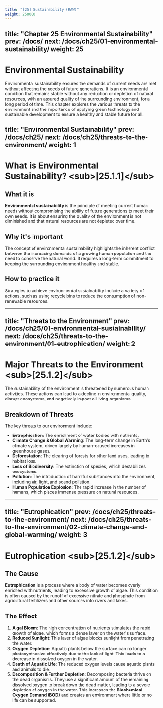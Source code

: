 ```yaml
---
title: "[25] Sustainability (RAW)"
weight: 250000
---
```



## title: "Chapter 25 Environmental Sustainability" prev: /docs/ next: /docs/ch25/01-environmental-sustainability/ weight: 25

# Environmental Sustainability

Environmental sustainability ensures the demands of current needs are met without affecting the needs of future generations. It is an environmental condition that remains stable without any reduction or depletion of natural resources, with an assured quality of the surrounding environment, for a long period of time. This chapter explores the various threats to the environment and the importance of applying green technology and sustainable development to ensure a healthy and stable future for all.



## title: "Environmental Sustainability" prev: /docs/ch25/ next: /docs/ch25/threats-to-the-environment/ weight: 1

# What is Environmental Sustainability? \<sub\>[25.1.1]\</sub\>

## What it is

**Environmental sustainability** is the principle of meeting current human needs without compromising the ability of future generations to meet their own needs. It is about ensuring the quality of the environment is not diminished and that natural resources are not depleted over time.

## Why it's important

The concept of environmental sustainability highlights the inherent conflict between the increasing demands of a growing human population and the need to conserve the natural world. It requires a long-term commitment to keeping the surrounding environment healthy and stable.

## How to practice it

Strategies to achieve environmental sustainability include a variety of actions, such as using recycle bins to reduce the consumption of non-renewable resources.

-----

## title: "Threats to the Environment" prev: /docs/ch25/01-environmental-sustainability/ next: /docs/ch25/threats-to-the-environment/01-eutrophication/ weight: 2

# Major Threats to the Environment \<sub\>[25.1.2]\</sub\>

The sustainability of the environment is threatened by numerous human activities. These actions can lead to a decline in environmental quality, disrupt ecosystems, and negatively impact all living organisms.

## Breakdown of Threats

The key threats to our environment include:

  * **Eutrophication**: The enrichment of water bodies with nutrients.
  * **Climate Change & Global Warming**: The long-term change in Earth's climate system, driven largely by human-caused increases in greenhouse gases.
  * **Deforestation**: The clearing of forests for other land uses, leading to habitat loss.
  * **Loss of Biodiversity**: The extinction of species, which destabilizes ecosystems.
  * **Pollution**: The introduction of harmful substances into the environment, including air, light, and sound pollution.
  * **Human Population Explosion**: The rapid increase in the number of humans, which places immense pressure on natural resources.

-----

## title: "Eutrophication" prev: /docs/ch25/threats-to-the-environment/ next: /docs/ch25/threats-to-the-environment/02-climate-change-and-global-warming/ weight: 3

# Eutrophication \<sub\>[25.1.2]\</sub\>

## The Cause

**Eutrophication** is a process where a body of water becomes overly enriched with nutrients, leading to excessive growth of algae. This condition is often caused by the runoff of excessive nitrate and phosphate from agricultural fertilizers and other sources into rivers and lakes.

## The Effect

1.  **Algal Bloom**: The high concentration of nutrients stimulates the rapid growth of algae, which forms a dense layer on the water's surface.
2.  **Reduced Sunlight**: This layer of algae blocks sunlight from penetrating the water.
3.  **Oxygen Depletion**: Aquatic plants below the surface can no longer photosynthesize effectively due to the lack of light. This leads to a decrease in dissolved oxygen in the water.
4.  **Death of Aquatic Life**: The reduced oxygen levels cause aquatic plants and animals to die.
5.  **Decomposition & Further Depletion**: Decomposing bacteria thrive on the dead organisms. They use a significant amount of the remaining dissolved oxygen to break down the dead matter, leading to a severe depletion of oxygen in the water. This increases the **Biochemical Oxygen Demand (BOD)** and creates an environment where little or no life can be supported.